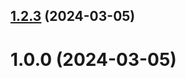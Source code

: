 ## [1.2.3](https://github.com/JennetHuddyyeva/git-extended/compare/1.0.0...1.2.3) (2024-03-05)



# 1.0.0 (2024-03-05)



